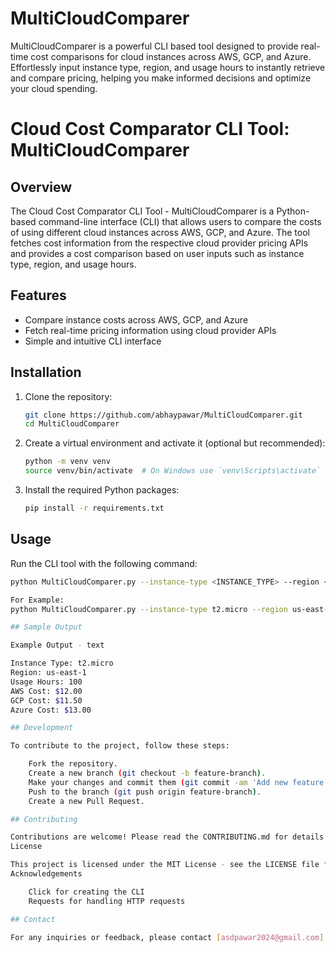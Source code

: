 # MultiCloudComparer
MultiCloudComparer is a powerful CLI based tool designed to provide real-time cost comparisons for cloud instances across AWS, GCP, and Azure. Effortlessly input instance type, region, and usage hours to instantly retrieve and compare pricing, helping you make informed decisions and optimize your cloud spending.

# Cloud Cost Comparator CLI Tool: MultiCloudComparer

## Overview
The Cloud Cost Comparator CLI Tool - MultiCloudComparer is a Python-based command-line interface (CLI) that allows users to compare the costs of using different cloud instances across AWS, GCP, and Azure. The tool fetches cost information from the respective cloud provider pricing APIs and provides a cost comparison based on user inputs such as instance type, region, and usage hours.

## Features
- Compare instance costs across AWS, GCP, and Azure
- Fetch real-time pricing information using cloud provider APIs
- Simple and intuitive CLI interface

## Installation

1. Clone the repository:
    ```bash
    git clone https://github.com/abhaypawar/MultiCloudComparer.git
    cd MultiCloudComparer
    ```

2. Create a virtual environment and activate it (optional but recommended):
    ```bash
    python -m venv venv
    source venv/bin/activate  # On Windows use `venv\Scripts\activate`
    ```

3. Install the required Python packages:
    ```bash
    pip install -r requirements.txt
    ```

## Usage

Run the CLI tool with the following command:
```bash
python MultiCloudComparer.py --instance-type <INSTANCE_TYPE> --region <REGION> --usage-hours <USAGE_HOURS>

For Example: 
python MultiCloudComparer.py --instance-type t2.micro --region us-east-1 --usage-hours 100

## Sample Output

Example Output - text

Instance Type: t2.micro
Region: us-east-1
Usage Hours: 100
AWS Cost: $12.00
GCP Cost: $11.50
Azure Cost: $13.00

## Development

To contribute to the project, follow these steps:

    Fork the repository.
    Create a new branch (git checkout -b feature-branch).
    Make your changes and commit them (git commit -am 'Add new feature').
    Push to the branch (git push origin feature-branch).
    Create a new Pull Request.

## Contributing

Contributions are welcome! Please read the CONTRIBUTING.md for details on our code of conduct and the process for submitting pull requests.
License

This project is licensed under the MIT License - see the LICENSE file for details.
Acknowledgements

    Click for creating the CLI
    Requests for handling HTTP requests

## Contact

For any inquiries or feedback, please contact [asdpawar2024@gmail.com].
